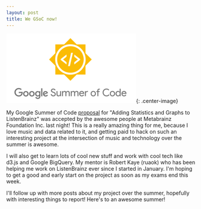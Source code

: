```yaml
---
layout: post
title: We GSoC now!
---
```


![logo](/assets/images/we-gsoc-now/logo.png){: .center-image}

My Google Summer of Code [proposal](https://summerofcode.withgoogle.com/projects/#6609129159262208) for
"Adding Statistics and Graphs to ListenBrainz" was accepted by the
awesome people at Metabrainz Foundation Inc. last night! This is a really amazing thing for me, because
I love music and data related to it, and getting paid to hack on such an interesting project at the
intersection of music and technology over the summer is awesome.

I will also get to learn lots of cool new stuff and work with cool tech like d3.js and Google BigQuery.
My mentor is Robert Kaye (ruaok) who has been helping me work on ListenBrainz ever since I started in January. I'm hoping to get a good and early start on the project as soon as my exams end this week.

I'll follow up with more posts about my project over the summer, hopefully with interesting things to report! Here's to an awesome summer!

